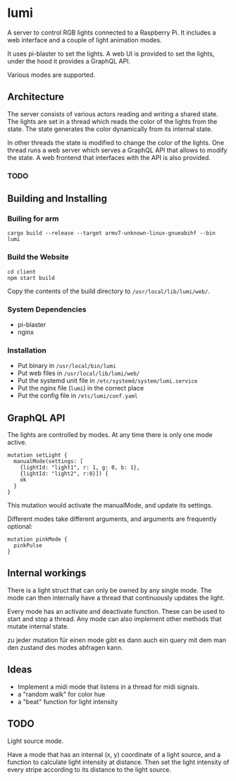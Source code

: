 # lumi

A server to control RGB lights connected to a Raspberry Pi.  It
includes a web interface and a couple of light animation modes.

It uses pi-blaster to set the lights.  A web UI is provided to set the
lights, under the hood it provides a GraphQL API.

Various modes are supported.

## Architecture

The server consists of various actors reading and writing a shared
state.  The lights are set in a thread which reads the color of the
lights from the state.  The state generates the color dynamically from
its internal state.

In other threads the state is modified to change the color of the
lights.  One thread runs a web server which serves a GraphQL API that
allows to modify the state.  A web frontend that interfaces with the
API is also provided.

### TODO


## Building and Installing
  
### Builing for arm

    cargo build --release --target armv7-unknown-linux-gnueabihf --bin lumi
    
### Build the Website

    cd client
    npm start build
    
Copy the contents of the build directory to `/usr/local/lib/lumi/web/`.

    
### System Dependencies

- pi-blaster
- nginx


### Installation

- Put binary in `/usr/local/bin/lumi`
- Put web files in `/usr/local/lib/lumi/web/`
- Put the systemd unit file in `/etc/systemd/system/lumi.service`
- Put the nginx file (`lumi`) in the correct place
- Put the config file in `/etc/lumi/conf.yaml`


## GraphQL API

The lights are controlled by modes.  At any time there is only one
mode active.

    mutation setLight {
      manualMode(settings: [
        {lightId: "light1", r: 1, g: 0, b: 1},
        {lightId: "light2", r:0}]) {
        ok
      }
    }

This mutation would activate the manualMode, and update its settings.

Different modes take different arguments, and arguments are frequently
optional:

    mutation pinkMode {
      pinkPulse
    }


## Internal workings

There is a light struct that can only be owned by any single mode.
The mode can then internally have a thread that continuously updates
the light.

Every mode has an activate and deactivate function.  These can be used
to start and stop a thread.  Any mode can also implement other methods
that mutate internal state.

zu jeder mutation für einen mode gibt es dann auch ein query mit dem
man den zustand des modes abfragen kann.


## Ideas

- Implement a midi mode that listens in a thread for midi signals.
- a "random walk" for color hue
- a "beat" function for light intensity


## TODO

Light source mode.

Have a mode that has an internal (x, y) coordinate of a light source,
and a function to calculate light intensity at distance.  Then set
the light intensity of every stripe according to its distance to the
light source.

